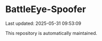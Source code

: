 # BattleEye-Spoofer

Last updated: 2025-05-31 09:53:09

This repository is automatically maintained.
